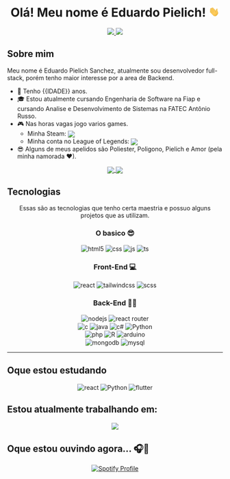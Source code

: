 <div align="center">
<h1>Olá! Meu nome é Eduardo Pielich! <img src="https://raw.githubusercontent.com/devSouvik/devSouvik/master/Hi.gif" width="25"></h1>

<a href="https://br.linkedin.com/in/eduardo-pielich-sanchez-92456021b" target="_blank">
<img src="https://img.shields.io/badge/LinkedIn-0077B5?style=for-the-badge&logo=linkedin&logoColor=white"></img>
</a>
<a href="https://www.instagram.com/pielich_/" target="_blank">
<img src="https://img.shields.io/badge/Instagram-E4405F?style=for-the-badge&logo=instagram&logoColor=white"></img>
</a>
</div>

## Sobre mim

Meu nome é Eduardo Pielich Sanchez, atualmente sou desenvolvedor full-stack, porém tenho maior interesse por a area de Backend.

- 📅 Tenho {{IDADE}} anos.
- 🎓 Estou atualmente cursando Engenharia de Software na Fiap e cursando Analise e Desenvolvimento de Sistemas na FATEC Antônio Russo.
- 🎮 Nas horas vagas jogo varios games.
  - Minha Steam: <a href="https://steamcommunity.com/profiles/76561198253371240" target="_blank"><img align="center" src="https://img.shields.io/badge/steam-%23000000.svg?style=for-the-badge&logo=steam&logoColor=white"/></a>
  - Minha conta no League of Legends: <a href="https://www.op.gg/summoners/br/Poliester-3001" target="_blank"><img align="center" src="https://img.shields.io/badge/riotgames-D32936.svg?style=for-the-badge&logo=riotgames&logoColor=white"></a>
- 😎 Alguns de meus apelidos são Poliester, Poligono, Pielich e Amor (pela minha namorada ❤).

<div align="center"> 
<a href="https://github.com/Poliester2005">
  <img height="200rem" align="center" src="https://github-readme-stats.vercel.app/api/top-langs/?username=Poliester2005&layout=donut&theme=dark&bg_color=00000000&title_color=0077B6&hide_border=true" />
</a>
<a href="">
    <img height="200rem" align="center" src="https://github-readme-stats.vercel.app/api?username=Poliester2005&theme=dark&bg_color=00000000&title_color=0077B6&hide_border=true">
</a>
</div>

## Tecnologias

<div align="center">
Essas são as tecnologias que tenho certa maestria e possuo alguns projetos que as utilizam.
</div>

<h3 align="center"><b>O basico 😎</b></h3>
<div align="center">
  <img align="center" alt="html5" src="https://img.shields.io/badge/HTML5-E34F26?style=for-the-badge&logo=html5&logoColor=white" />
  <img align="center" alt="css" src="https://img.shields.io/badge/CSS3-1572B6?style=for-the-badge&logo=css3&logoColor=white" />
  <img align="center" alt="js" src="https://img.shields.io/badge/JavaScript-F7DF1E?style=for-the-badge&logo=javascript&logoColor=black" />
  <img align="center" alt="ts" src="https://img.shields.io/badge/TypeScript-007ACC?style=for-the-badge&logo=typescript&logoColor=white" />
  </div>

<h3 align="center"><b>Front-End 💻</b></h3>
<div align="center">

  <img align="center" alt="react" src="https://img.shields.io/badge/React-20232A?style=for-the-badge&logo=react&logoColor=61DAFB" />
  <img align="center" alt="tailwindcss" src="https://img.shields.io/badge/Tailwind_CSS-38B2AC?style=for-the-badge&logo=tailwind-css&logoColor=white">
  <img align="center" alt="scss" src="https://img.shields.io/badge/SASS-hotpink.svg?style=for-the-badge&logo=SASS&logoColor=white">
</div>

<h3 align="center"><b>Back-End 👨‍💻</b></h3>
<div align="center">
  <img align="center" alt="nodejs" src="https://img.shields.io/badge/Node.js-43853D?style=for-the-badge&logo=node.js&logoColor=white" />
  <img align="center" alt="react router" src="https://img.shields.io/badge/React_Router-CA4245?style=for-the-badge&logo=react-router&logoColor=white" />

  <br>
  <img align="center" alt="c" src="https://img.shields.io/badge/C-00599C?style=for-the-badge&logo=c&logoColor=white" />
  <img align="center" alt="java" src="https://img.shields.io/badge/Java-ED8B00?style=for-the-badge&logo=openjdk&logoColor=white" />
  <img align="center" alt="c#" src="https://img.shields.io/badge/C%23-239120?style=for-the-badge&logo=csharp&logoColor=white">
  <img align="center" alt="Python" src="https://img.shields.io/badge/python-3670A0?style=for-the-badge&logo=python&logoColor=ffdd54">

  <br>
  <img align="center" alt="php" src="https://img.shields.io/badge/PHP-777BB4?style=for-the-badge&logo=php&logoColor=white">
  <img align="center" alt="R" src="https://img.shields.io/badge/R-276DC3?style=for-the-badge&logo=r&logoColor=white">
  <img align="center" alt="arduino" src="https://img.shields.io/badge/-Arduino-00979D?style=for-the-badge&logo=Arduino&logoColor=white">

  <br>
  <img align="center" alt="mongodb" src="https://img.shields.io/badge/MongoDB-4EA94B?style=for-the-badge&logo=mongodb&logoColor=white">
   <img align="center" alt="mysql" src="https://img.shields.io/badge/MySQL-00000F?style=for-the-badge&logo=mysql&logoColor=white">
</div>

---

## Oque estou estudando

<div align="center">
  <img align="center" alt="react" src="https://img.shields.io/badge/React-20232A?style=for-the-badge&logo=react&logoColor=61DAFB" />
  <img align="center" alt="Python" src="https://img.shields.io/badge/python-3670A0?style=for-the-badge&logo=python&logoColor=ffdd54">
  <img align="center" alt="flutter" src="https://img.shields.io/badge/Flutter-%2302569B.svg?style=for-the-badge&logo=Flutter&logoColor=white">
</div>

## Estou atualmente trabalhando em:

<div align="center">
<a href="https://github.com/MAJE-Tecnologias/Evoluti-React" target="_blank"><img align="center" src="https://github-readme-stats.vercel.app/api/pin/?username=MAJE-Tecnologias&repo=Evoluti-React&theme=dark"></a>
</div>

## Oque estou ouvindo agora... 🎧🎵

<div align="center"><a href="https://spotify-github-profile.vercel.app/api/view?uid=puguento2005&redirect=true">
  <img src="https://spotify-github-profile.kittinanx.com/api/view?uid=puguento2005&cover_image=true&theme=novatorem&show_offline=false&background_color=ff0000&interchange=true&bar_color=1a90ff&bar_color_cover=false" alt="Spotify Profile" style="width: 75%">
</a></div>

